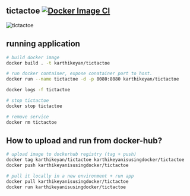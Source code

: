 ## tictactoe [![Docker Image CI](https://github.com/karthikeyanrathore/tictactoe/actions/workflows/docker-image.yml/badge.svg)](https://github.com/karthikeyanrathore/tictactoe/actions/workflows/docker-image.yml)

![tictactoe](https://github.com/karthikeyanrathore/tictactoe/blob/main//src/assets/demo.gif)

## running application 
```bash
# build docker image
docker build . -t karthikeyan/tictactoe

# run docker container, expose conatainer port to host.
docker run --name tictactoe -d -p 8080:8080 karthikeyan/tictactoe

docker logs -f tictactoe

# stop tictactoe
docker stop tictactoe

# remove service
docker rm tictactoe
```

## How to upload and run from docker-hub?
```bash
# upload image to dockerhub registry (tag + push)
docker tag karthikeyan/tictactoe karthikeyanisusingdocker/tictactoe
docker push karthikeyanisusingdocker/tictactoe

# pull it locally in a new environment + run app
docker pull karthikeyanisusingdocker/tictactoe
docker run karthikeyanisusingdocker/tictactoe
```


